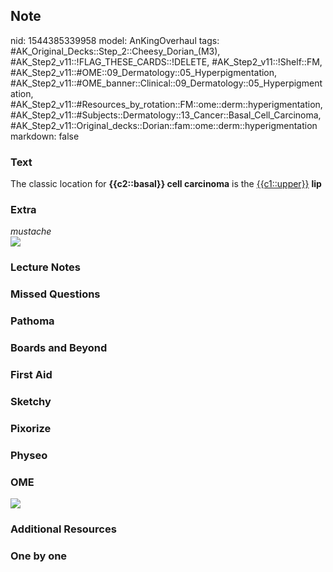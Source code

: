 ## Note
nid: 1544385339958
model: AnKingOverhaul
tags: #AK_Original_Decks::Step_2::Cheesy_Dorian_(M3), #AK_Step2_v11::!FLAG_THESE_CARDS::!DELETE, #AK_Step2_v11::!Shelf::FM, #AK_Step2_v11::#OME::09_Dermatology::05_Hyperpigmentation, #AK_Step2_v11::#OME_banner::Clinical::09_Dermatology::05_Hyperpigmentation, #AK_Step2_v11::#Resources_by_rotation::FM::ome::derm::hyperigmentation, #AK_Step2_v11::#Subjects::Dermatology::13_Cancer::Basal_Cell_Carcinoma, #AK_Step2_v11::Original_decks::Dorian::fam::ome::derm::hyperigmentation
markdown: false

### Text
<div>
  The classic location for <b>{{c2::basal}} cell carcinoma</b> is
  the <u>{{c1::upper}}</u> <b>lip</b>
</div>

### Extra
<div>
  <div>
    <i>mustache</i>
    <div>
      <i><img src="paste-525253025464321.jpg"></i>
    </div>
  </div>
</div>

### Lecture Notes


### Missed Questions


### Pathoma


### Boards and Beyond


### First Aid


### Sketchy


### Pixorize


### Physeo


### OME
<div class="ome-widget">
  <a href=
  "https://onlinemeded.org/spa/dermatology/hyperpigmentation/acquire?ref=anki">
  <img src="_OME_AnkiFlashcards_Lesson_3.png"></a>
</div>

### Additional Resources


### One by one

